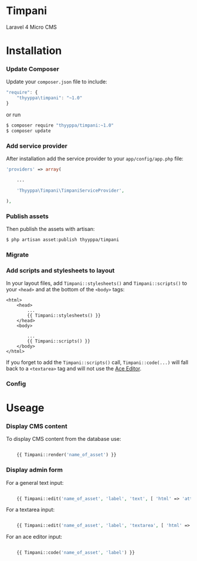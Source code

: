 Timpani
=======

Laravel 4 Micro CMS


Installation
============

### Update Composer

Update your `composer.json` file to include:

```javascript
"require": {
    "thyyppa\timpani": "~1.0"
}

```

or run

```bash
$ composer require "thyyppa/timpani:~1.0"
$ composer update
```

### Add service provider

After installation add the service provider to your `app/config/app.php` file:

```php
'providers' => array(

    ...

    'Thyyppa\Timpani\TimpaniServiceProvider',

),

```

### Publish assets

Then publish the assets with artisan:

```bash
$ php artisan asset:publish thyyppa/timpani
```

### Migrate


### Add scripts and stylesheets to layout

In your layout files, add `Timpani::stylesheets()` and `Timpani::scripts()` to your `<head>` and at the bottom of the `<body>` tags:

```html+php
<html>
    <head>
        ...
        {{ Timpani::stylesheets() }}
    </head>
    <body>

        ...
        {{ Timpani::scripts() }}
    </body>
</html>
```

If you forget to add the `Timpani::scripts()` call, `Timpani::code(...)` will fall back to a `<textarea>` tag and will not use the [Ace Editor](http://ace.c9.io/).

### Config

Useage
======

### Display CMS content

To display CMS content from the database use:

```php

    {{ Timpani::render('name_of_asset') }}

```

### Display admin form

For a general text input:

```php

    {{ Timpani::edit('name_of_asset', 'label', 'text', [ 'html' => 'attributes' ]) }}

```

For a textarea input:

```php

    {{ Timpani::edit('name_of_asset', 'label', 'textarea', [ 'html' => 'attributes' ]) }}

```

For an ace editor input:

```php

    {{ Timpani::code('name_of_asset', 'label') }}

```
